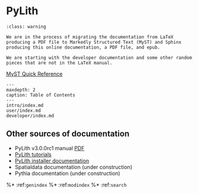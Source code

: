 # PyLith

```{admonition} Under construction
:class: warning

We are in the process of migrating the documentation from LaTeX producing a PDF file to Markedly Structured Text (MyST) and Sphinx producing this online documentation, a PDF file, and epub.

We are starting with the developer documentation and some other random pieces that are not in the LaTeX manual.
```

[MyST Quick Reference](quickref.md)

```{toctree}
---
maxdepth: 2
caption: Table of Contents
---
intro/index.md
user/index.md
developer/index.md
```

## Other sources of documentation

* PyLith v3.0.0rc1 manual [PDF](https://github.com/geodynamics/pylith/releases/download/v3.0.0beta1/pylith-3.0.0b1_manual.pdf)
* [PyLith tutorials](https://wiki.geodynamics.org/software:pylith:start)
* [PyLith installer documentation](https://pylith_installer.readthedocs.io)
* Spatialdata documentation (under construction)
* Pythia documentation (under construction)

%* :ref:`genindex`
%* :ref:`modindex`
%* :ref:`search`

